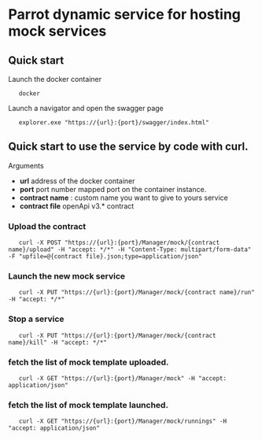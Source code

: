 # Parrot dynamic service for hosting mock services


## Quick start
Launch the docker container
```
   docker 
```


Launch a navigator and open the swagger page

``` batch
   explorer.exe "https://{url}:{port}/swagger/index.html"
```


## Quick start to use the service by code with curl.

Arguments
- **url** address of the docker container
- **port** port number mapped port on the container instance.
- **contract name** : custom name you want to give to yours service
- **contract file** openApi v3.\* contract

### Upload the contract
```batch
   curl -X POST "https://{url}:{port}/Manager/mock/{contract name}/upload" -H "accept: */*" -H "Content-Type: multipart/form-data" -F "upfile=@{contract file}.json;type=application/json"
```
  
### Launch the new mock service
```batch
   curl -X PUT "https://{url}:{port}/Manager/mock/{contract name}/run" -H "accept: */*"
```

### Stop a service
```batch
   curl -X PUT "https://{url}:{port}/Manager/mock/{contract name}/kill" -H "accept: */*"
```

### fetch the list of mock template uploaded.
```batch
   curl -X GET "https://{url}:{port}/Manager/mock" -H "accept: application/json"
```

### fetch the list of mock template launched.
```batch
   curl -X GET "https://{url}:{port}/Manager/mock/runnings" -H "accept: application/json"
```